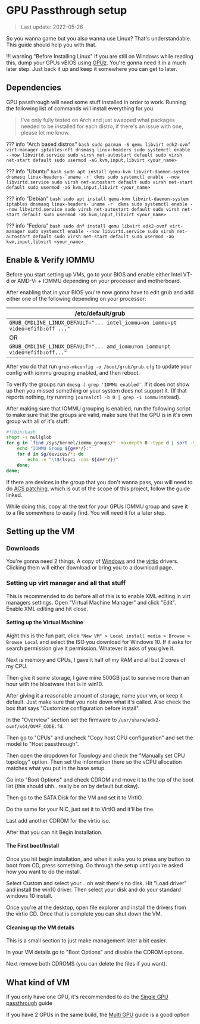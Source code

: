 # GPU Passthrough setup
> Last update: 2022-05-26

So you wanna game but you also wanna use Linux? That's understandable. This guide should help you with that.

!!! warning "Before Installing Linux"
    If you are still on Windows while reading this, dump your GPUs vBIOS using [GPUz](https://www.techpowerup.com/gpuz/). You're gonna need it in a much later step. Just back it up and keep it somewhere you can get to later.

## Dependencies
GPU passthrough will need some stuff installed in order to work. Running the following list of commands will install everything for you.

> I've only fully tested on Arch and just swapped what packages needed to be installed for each distro, if there's an issue with one, please let me know.

??? info "Arch based distros"
    ```bash
    sudo pacman -S qemu libvirt edk2-ovmf virt-manager iptables-nft dnsmasq linux-headers
    sudo systemctl enable --now libvirtd.service
    sudo virsh net-autostart default
    sudo virsh net-start default
    sudo usermod -aG kvm,input,libvirt <your_name>
    ```

??? info "Ubuntu"
    ```bash
    sudo apt install qemu-kvm libvirt-daemon-system dnsmasq linux-headers-`uname -r` dkms
    sudo systemctl enable --now libvirtd.service
    sudo virsh net-autostart default
    sudo virsh net-start default
    sudo usermod -aG kvm,input,libvirt <your_name>
    ```

??? info "Debian"
    ```bash
    sudo apt install qemu-kvm libvirt-daemon-system iptables dnsmasq linux-headers-`uname -r` dkms
    sudo systemctl enable --now libvirtd.service
    sudo virsh net-autostart default
    sudo virsh net-start default
    sudo usermod -aG kvm,input,libvirt <your_name>
    ```

??? info "Fedora"
    ```bash
    sudo dnf install qemu libvirt edk2-ovmf virt-manager
    sudo systemctl enable --now libvirtd.service
    sudo virsh net-autostart default
    sudo virsh net-start default
    sudo usermod -aG kvm,input,libvirt <your_name>
    ```

## Enable & Verify IOMMU
Before you start setting up VMs, go to your BIOS and enable either Intel VT-d or AMD-Vi + IOMMU depending on your processor and motherboard.

After enabling that in your BIOS you're now gonna have to edit grub and add either one of the following depending on your processor:

| /etc/default/grub |
| ----- |
| `GRUB_CMDLINE_LINUX_DEFAULT="... intel_iommu=on iommu=pt video=efifb:off ..."` |
| OR |
| `GRUB_CMDLINE_LINUX_DEFAULT="... amd_iommu=on iommu=pt video=efifb:off..."` |

After you do that run `grub-mkconfig -o /boot/grub/grub.cfg` to update your config with iommu grouping enabled, and then reboot.

To verify the groups run `dmesg | grep 'IOMMU enabled'`. If it does not show up then you missed something or your system does not support it. (If that reports nothing, try running `journalctl -b 0 | grep -i iommu` instead).

After making sure that IOMMU grouping is enabled, run the following script to make sure that the groups are valid, make sure that the GPU is in it's own group with all of it's stuff:

``` bash
#!/bin/bash
shopt -s nullglob
for g in `find /sys/kernel/iommu_groups/* -maxdepth 0 -type d | sort -V`; do
    echo "IOMMU Group ${g##*/}:"
    for d in $g/devices/*; do
        echo -e "\t$(lspci -nns ${d##*/})"
    done;
done;
```
If there are devices in the group that you don't wanna pass, you will need to do [ACS patching](https://wiki.archlinux.org/title/PCI_passthrough_via_OVMF#Bypassing_the_IOMMU_groups_(ACS_override_patch)), which is out of the scope of this project, follow the guide linked.

While doing this, copy all the text for your GPUs IOMMU group and save it to a file somewhere to easily find. You will need it for a later step.

## Setting up the VM
### Downloads
You're gonna need 2 things, A copy of [Windows](https://www.microsoft.com/en-us/software-download/windows10ISO) and the [virtio](https://fedorapeople.org/groups/virt/virtio-win/direct-downloads/archive-virtio/virtio-win-0.1.215-2/virtio-win-0.1.215.iso) drivers. Clicking them will either download or bring you to a download page.

### Setting up virt manager and all that stuff
This is recommended to do before all of this is to enable XML editing in virt managers settings. Open "Virtual Machine Manager" and click "Edit". Enable XML editing and hit close.

#### Setting up the Virtual Machine
Aight this is the fun part, click `"New VM" > Local install media > Browse > Browse Local` and select the ISO you download for Windows 10. If it asks for search permission give it permission. Whatever it asks of you give it.

Next is memory and CPUs, I gave it half of my RAM and all but 2 cores of my CPU.

Then give it some storage, I gave mine 500GB just to survive more than an hour with the bloatware that is in win10.

After giving it a reasonable amount of storage, name your vm, or keep it default. Just make sure that you note down what it's called. Also check the box that says "Customize configuration before install".

In the "Overview" section set the firmware to `/usr/share/edk2-ovmf/x64/OVMF_CODE.fd`.

Then go to "CPUs" and uncheck "Copy host CPU configuration" and set the model to "Host passthrough".

Then open the dropdown for Topology and check the "Manually set CPU topology" option. Then set the information there so the vCPU allocation matches what you put in the base setup.

Go into "Boot Options" and check CDROM and move it to the top of the boot list (this should uhh.. really be on by default but okay).

Then go to the SATA Disk for the VM and set it to VirtIO.

Do the same for your NIC, just set it to VirtIO and it'll be fine.

Last add another CDROM for the virtio iso.

After that you can hit Begin Installation.

#### The First boot/Install
Once you hit begin installation, and when it asks you to press any button to boot from CD, press something. Go through the setup until you're asked how you want to do the install.

Select Custom and select your... oh wait there's no disk. Hit "Load driver" and install the win10 driver. Then select your disk and do your standard windows 10 install.

Once you're at the desktop, open file explorer and install the drivers from the virtio CD. Once that is complete you can shut down the VM.

#### Cleaning up the VM details
This is a small section to just make management later a bit easier.

In your VM details go to "Boot Options" and disable the CDROM options.

Next remove both CDROMS (you can delete the files if you want).

## What kind of VM
If you only have one GPU, it's recommended to do the [Single GPU passthrough](../1gpu_pass) guide

If you have 2 GPUs in the same build, the [Multi GPU](../2gpu_pass) guide is a good option